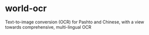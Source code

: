 # world-ocr
Text-to-image conversion (OCR) for Pashto and Chinese, with a view towards comprehensive, multi-lingual OCR
